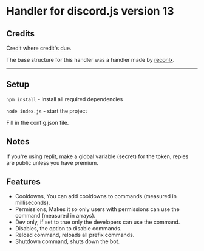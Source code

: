 # Handler for discord.js version 13

## Credits

Credit where credit's due.

The base structure for this handler was a handler made by [reconlx](https://github.com/reconlx/djs-base-handler).

---

## Setup

`npm install` - install all required dependencies

`node index.js` - start the project

Fill in the config.json file.

## Notes

If you're using replit, make a global variable (secret) for the token, reples are public unless you have premium.

## Features

- Cooldowns, You can add cooldowns to commands (measured in milliseconds).
- Permissions, Makes it so only users with permissions can use the command (measured in arrays).
- Dev only, if set to true only the developers can use the command.
- Disables, the option to disable commands.
- Reload command, reloads all prefix commands.
- Shutdown command, shuts down the bot.
